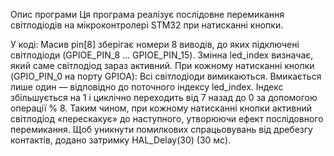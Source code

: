 Опис програми
Ця програма реалізує послідовне перемикання світлодіодів на мікроконтролері STM32 при натисканні кнопки.

У коді:
Масив pin[8] зберігає номери 8 виводів, до яких підключені світлодіоди (GPIOE_PIN_8 … GPIOE_PIN_15).
Змінна led_index визначає, який саме світлодіод зараз активний.
При кожному натисканні кнопки (GPIO_PIN_0 на порту GPIOA):
Всі світлодіоди вимикаються.
Вмикається лише один — відповідно до поточного індексу led_index.
Індекс збільшується на 1 і циклічно переходить від 7 назад до 0 за допомогою операції % 8.
Таким чином, при кожному натисканні кнопки активний світлодіод «перескакує» до наступного, утворюючи ефект послідовного перемикання.
Щоб уникнути помилкових спрацьовувань від дребезгу контактів, додано затримку HAL_Delay(30) (30 мс).
